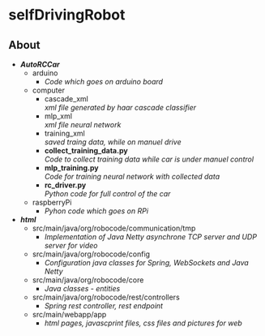 # selfDrivingRobot

## About

* _**AutoRCCar**_
	* arduino
		* _Code which goes on arduino board_
	* computer
		* cascade_xml <br />
			_xml file generated by haar cascade classifier_
		* mlp_xml <br />
			_xml file neural network_
		* training_xml <br />
			_saved traing data, while on manuel drive_
		* **collect_training_data.py** <br />
			_Code to collect training data while car is under manuel control_
		* **mlp_training.py** <br />
			_Code for training neural network with collected data_
		* **rc_driver.py** <br />
			_Python code for full control of the car_
	* raspberryPi
		* _Pyhon code which goes on RPi_
* _**html**_
	* src/main/java/org/robocode/communication/tmp
		* _Implementation of Java Netty asynchrone TCP server and UDP server for video_
	* src/main/java/org/robocode/config
		* _Configuration java classes for Spring, WebSockets and Java Netty_
	* src/main/java/org/robocode/core
		* _Java classes - entities_
	* src/main/java/org/robocode/rest/controllers
		* _Spring rest controller, rest endpoint_
	* src/main/webapp/app
		* _html pages, javascprint files, css files and pictures for web_
